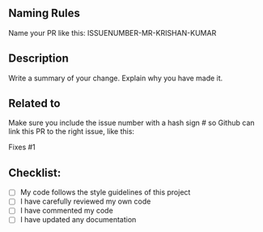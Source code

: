 ## Naming Rules

Name your PR like this: ISSUENUMBER-MR-KRISHAN-KUMAR

## Description

Write a summary of your change. Explain why you have made it.

## Related to

Make sure you include the issue number with a hash sign # so Github can link this PR to the right issue, like this:

Fixes #1

## Checklist:

- [ ] My code follows the style guidelines of this project
- [ ] I have carefully reviewed my own code
- [ ] I have commented my code
- [ ] I have updated any documentation
